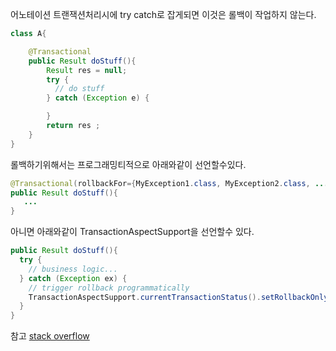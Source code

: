 어노테이션 트랜잭션처리시에 try catch로 잡게되면 이것은 롤백이 작업하지 않는다.

```java
class A{

    @Transactional
    public Result doStuff(){
        Result res = null;
        try {
          // do stuff
        } catch (Exception e) {

        }
        return res ;
    }
}
```

롤백하기위해서는 프로그래밍티적으로 아래와같이 선언할수있다.
```java
@Transactional(rollbackFor={MyException1.class, MyException2.class, ....})
public Result doStuff(){
   ...
}

```

아니면 아래와같이 TransactionAspectSupport을 선언할수 있다.
```java
public Result doStuff(){
  try {
    // business logic...
  } catch (Exception ex) {
    // trigger rollback programmatically
    TransactionAspectSupport.currentTransactionStatus().setRollbackOnly();
  }
}
```

참고
[stack overflow](https://stackoverflow.com/questions/25738883/spring-transactional-annotation-when-using-try-catch-block)
